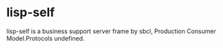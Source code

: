# lisp-self
lisp-self is a business support server frame by sbcl, Production Consumer Model.Protocols undefined.
